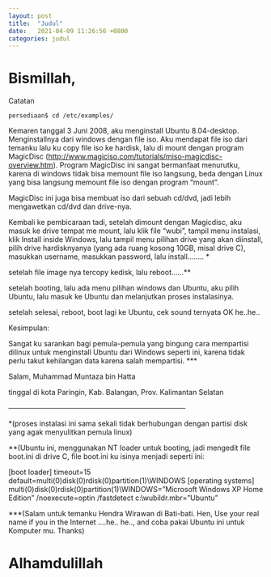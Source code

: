 ```yaml
---
layout: post
title:  "Judul"
date:   2021-04-09 11:26:56 +0800
categories: judul
---
```


# Bismillah,

Catatan

```text
persediaan$ cd /etc/examples/
```
Kemaren tanggal 3 Juni 2008, aku menginstall Ubuntu 8.04-desktop. Menginstallnya dari windows dengan file iso. Aku mendapat file iso dari temanku lalu ku copy file iso ke hardisk, lalu di mount dengan program MagicDisc (http://www.magiciso.com/tutorials/miso-magicdisc-overview.htm). Program MagicDisc ini sangat bermanfaat menurutku, karena di windows tidak bisa memount file iso langsung, beda dengan Linux yang bisa langsung memount file iso dengan program “mount”.

MagicDisc ini juga bisa membuat iso dari sebuah cd/dvd, jadi lebih mengawetkan cd/dvd dan drive-nya.

Kembali ke pembicaraan tadi, setelah dimount dengan Magicdisc, aku masuk ke drive tempat me mount, lalu klik file “wubi”, tampil menu instalasi, klik Install inside Windows, lalu tampil menu pilihan drive yang akan diinstall, pilih drive hardisknyanya (yang ada ruang kosong 10GB, misal drive C), masukkan username, masukkan password, lalu install…….. *

setelah file image nya tercopy kedisk, lalu reboot……**

setelah booting, lalu ada menu pilihan windows dan Ubuntu, aku pilih Ubuntu, lalu masuk ke Ubuntu dan melanjutkan proses instalasinya.

setelah selesai, reboot, boot lagi ke Ubuntu, cek sound ternyata OK he..he..

Kesimpulan:

Sangat ku sarankan bagi pemula-pemula yang bingung cara mempartisi dilinux untuk menginstall Ubuntu dari Windows seperti ini, karena tidak perlu takut kehilangan data karena salah mempartisi. ***

Salam, Muhammad Muntaza bin Hatta

tinggal di kota Paringin, Kab. Balangan, Prov. Kalimantan Selatan

—————————————————————————

*(proses instalasi ini sama sekali tidak berhubungan dengan partisi disk yang agak menyulitkan pemula linux)

**(Ubuntu ini, menggunakan NT loader untuk booting, jadi mengedit file boot.ini di drive C, file boot.ini ku isinya menjadi seperti ini:

[boot loader]
timeout=15
default=multi(0)disk(0)rdisk(0)partition(1)\WINDOWS
[operating systems]
multi(0)disk(0)rdisk(0)partition(1)\WINDOWS=”Microsoft Windows XP Home Edition” /noexecute=optin /fastdetect
c:\wubildr.mbr=”Ubuntu”

***(Salam untuk temanku Hendra Wirawan di Bati-bati. Hen, Use your real name if you in the Internet ….he.. he.., and coba pakai Ubuntu ini untuk Komputer mu. Thanks)


# Alhamdulillah
